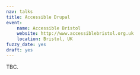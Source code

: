```yaml
---
nav: talks
title: Accessible Drupal
event:
    name: Accessible Bristol
    website: http://www.accessiblebristol.org.uk
    location: Bristol, UK
fuzzy_date: yes
draft: yes
---
```

TBC.
